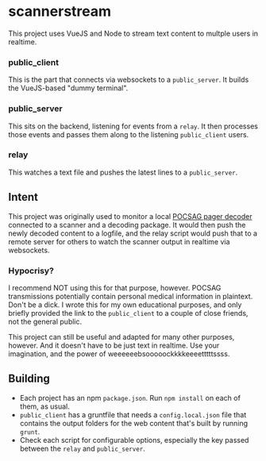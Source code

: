 # scannerstream

This project uses VueJS and Node to stream text content to multple users in realtime.

### public_client
This is the part that connects via websockets to a `public_server`. It builds the VueJS-based "dummy terminal".

### public_server
This sits on the backend, listening for events from a `relay`. It then processes those events and passes them along to the listening `public_client` users.

### relay

This watches a text file and pushes the latest lines to a `public_server`.

## Intent
This project was originally used to monitor a local [POCSAG pager decoder](https://en.wikipedia.org/wiki/POCSAG) connected to a scanner and a decoding package. It would then push the newly decoded content to a logfile, and the relay script would push that to a remote server for others to watch the scanner output in realtime via websockets. 

### Hypocrisy?
I recommend NOT using this for that purpose, however. POCSAG transmissions potentially contain personal medical information in plaintext. Don't be a dick. I wrote this for my own educational purposes, and only briefly provided the link to the `public_client` to a couple of close friends, not the general public.

This project can still be useful and adapted for many other purposes, however. And it doesn't have to be just text in realtime. Use your imagination, and the power of weeeeeebsooooockkkkeeeetttttssss.

## Building
* Each project has an npm `package.json`. Run `npm install` on each of them, as usual.
* `public_client` has a gruntfile that needs a `config.local.json` file that contains the output folders for the web content that's built by running `grunt`.
* Check each script for configurable options, especially the key passed between the `relay` and `public_server`.
